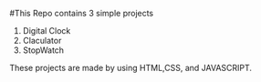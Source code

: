 #This Repo contains 3 simple projects 

1. Digital Clock
2. Claculator
3. StopWatch

These projects are made by using HTML,CSS, and JAVASCRIPT.
